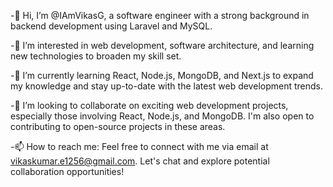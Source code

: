 -👋 Hi, I’m @IAmVikasG, a software engineer with a strong background in backend development using Laravel and MySQL.

-👀 I’m interested in web development, software architecture, and learning new technologies to broaden my skill set.

-🌱 I’m currently learning React, Node.js, MongoDB, and Next.js to expand my knowledge and stay up-to-date with the latest web development trends.

-💞️ I’m looking to collaborate on exciting web development projects, especially those involving React, Node.js, and MongoDB. I'm also open to contributing to open-source projects in these areas.

-📫 How to reach me: Feel free to connect with me via email at vikaskumar.e1256@gmail.com. Let's chat and explore potential collaboration opportunities!

<!---
vikaskumar-e1256/vikaskumar-e1256 is a ✨ special ✨ repository because its `README.md` (this file) appears on your GitHub profile.
You can click the Preview link to take a look at your changes.
--->
